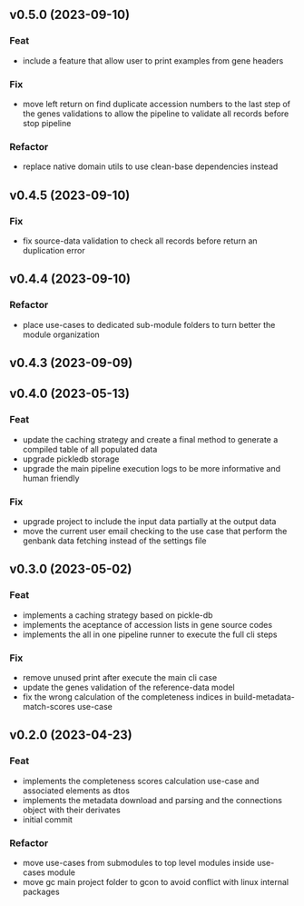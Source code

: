 ## v0.5.0 (2023-09-10)

### Feat

- include a feature that allow user to print examples from gene headers

### Fix

- move left return on find duplicate accession numbers to the last step of the genes validations to allow the pipeline to validate all records before stop pipeline

### Refactor

- replace native domain utils to use clean-base dependencies instead

## v0.4.5 (2023-09-10)

### Fix

- fix source-data validation to check all records before return an duplication error

## v0.4.4 (2023-09-10)

### Refactor

- place use-cases to dedicated sub-module folders to turn better the module organization

## v0.4.3 (2023-09-09)

## v0.4.0 (2023-05-13)

### Feat

- update the caching strategy and create a final method to generate a compiled table of all populated data
- upgrade pickledb storage
- upgrade the main pipeline execution logs to be more informative and human friendly

### Fix

- upgrade project to include the input data partially at the output data
- move the current user email checking to the use case that perform the genbank data fetching instead of the settings file

## v0.3.0 (2023-05-02)

### Feat

- implements a caching strategy based on pickle-db
- implements the aceptance of accession lists in gene source codes
- implements the all in one pipeline runner to execute the full cli steps

### Fix

- remove unused print after execute the main cli case
- update the genes validation of the reference-data model
- fix the wrong calculation of the completeness indices in build-metadata-match-scores use-case

## v0.2.0 (2023-04-23)

### Feat

- implements the completeness scores calculation use-case and associated elements as dtos
- implements the metadata download and parsing and the connections object with their derivates
- initial commit

### Refactor

- move use-cases from submodules to top level modules inside use-cases module
- move gc main project folder to gcon to avoid conflict with linux internal packages
